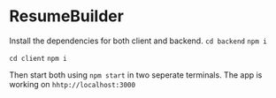 # ResumeBuilder

Install the dependencies for both client and backend. 
`cd backend`
`npm i`

`cd client`
`npm i`

Then start both using `npm start` in two seperate terminals.
The app is working on `hhtp://localhost:3000`
